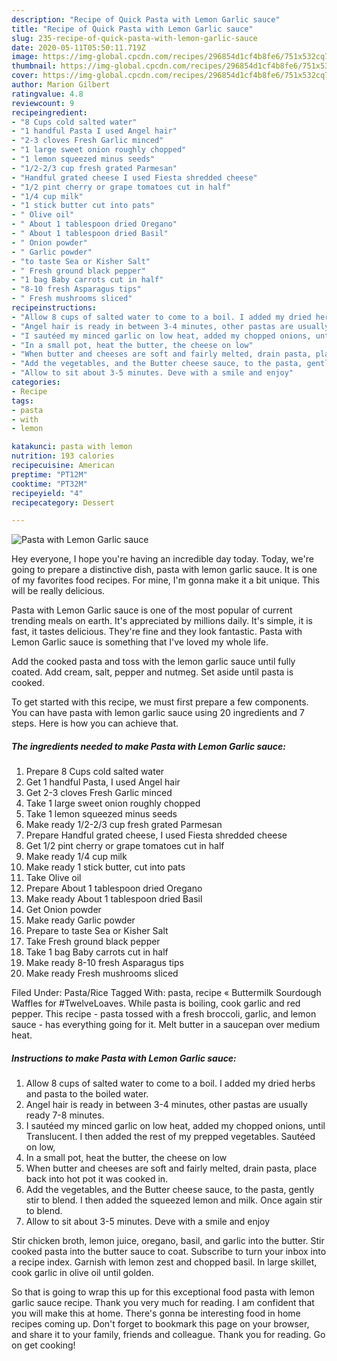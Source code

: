 ```yaml
---
description: "Recipe of Quick Pasta with Lemon Garlic sauce"
title: "Recipe of Quick Pasta with Lemon Garlic sauce"
slug: 235-recipe-of-quick-pasta-with-lemon-garlic-sauce
date: 2020-05-11T05:50:11.719Z
image: https://img-global.cpcdn.com/recipes/296854d1cf4b8fe6/751x532cq70/pasta-with-lemon-garlic-sauce-recipe-main-photo.jpg
thumbnail: https://img-global.cpcdn.com/recipes/296854d1cf4b8fe6/751x532cq70/pasta-with-lemon-garlic-sauce-recipe-main-photo.jpg
cover: https://img-global.cpcdn.com/recipes/296854d1cf4b8fe6/751x532cq70/pasta-with-lemon-garlic-sauce-recipe-main-photo.jpg
author: Marion Gilbert
ratingvalue: 4.8
reviewcount: 9
recipeingredient:
- "8 Cups cold salted water"
- "1 handful Pasta I used Angel hair"
- "2-3 cloves Fresh Garlic minced"
- "1 large sweet onion roughly chopped"
- "1 lemon squeezed minus seeds"
- "1/2-2/3 cup fresh grated Parmesan"
- "Handful grated cheese I used Fiesta shredded cheese"
- "1/2 pint cherry or grape tomatoes cut in half"
- "1/4 cup milk"
- "1 stick butter cut into pats"
- " Olive oil"
- " About 1 tablespoon dried Oregano"
- " About 1 tablespoon dried Basil"
- " Onion powder"
- " Garlic powder"
- "to taste Sea or Kisher Salt"
- " Fresh ground black pepper"
- "1 bag Baby carrots cut in half"
- "8-10 fresh Asparagus tips"
- " Fresh mushrooms sliced"
recipeinstructions:
- "Allow 8 cups of salted water to come to a boil. I added my dried herbs and pasta to the boiled water."
- "Angel hair is ready in between 3-4 minutes, other pastas are usually ready 7-8 minutes."
- "I sautéed my minced garlic on low heat, added my chopped onions, until Translucent. I then added the rest of my prepped vegetables. Sautéed on low,"
- "In a small pot, heat the butter, the cheese on low"
- "When butter and cheeses are soft and fairly melted, drain pasta, place back into hot pot it was cooked in."
- "Add the vegetables, and the Butter cheese sauce, to the pasta, gently stir to blend. I then added the squeezed lemon and milk. Once again stir to blend."
- "Allow to sit about 3-5 minutes. Deve with a smile and enjoy"
categories:
- Recipe
tags:
- pasta
- with
- lemon

katakunci: pasta with lemon 
nutrition: 193 calories
recipecuisine: American
preptime: "PT12M"
cooktime: "PT32M"
recipeyield: "4"
recipecategory: Dessert

---
```



![Pasta with Lemon Garlic sauce](https://img-global.cpcdn.com/recipes/296854d1cf4b8fe6/751x532cq70/pasta-with-lemon-garlic-sauce-recipe-main-photo.jpg)

Hey everyone, I hope you're having an incredible day today. Today, we're going to prepare a distinctive dish, pasta with lemon garlic sauce. It is one of my favorites food recipes. For mine, I'm gonna make it a bit unique. This will be really delicious.

Pasta with Lemon Garlic sauce is one of the most popular of current trending meals on earth. It's appreciated by millions daily. It's simple, it is fast, it tastes delicious. They're fine and they look fantastic. Pasta with Lemon Garlic sauce is something that I've loved my whole life.

Add the cooked pasta and toss with the lemon garlic sauce until fully coated. Add cream, salt, pepper and nutmeg. Set aside until pasta is cooked.


To get started with this recipe, we must first prepare a few components. You can have pasta with lemon garlic sauce using 20 ingredients and 7 steps. Here is how you can achieve that.

<!--inarticleads1-->

##### The ingredients needed to make Pasta with Lemon Garlic sauce:

1. Prepare 8 Cups cold salted water
1. Get 1 handful Pasta, I used Angel hair
1. Get 2-3 cloves Fresh Garlic minced
1. Take 1 large sweet onion roughly chopped
1. Take 1 lemon squeezed minus seeds
1. Make ready 1/2-2/3 cup fresh grated Parmesan
1. Prepare Handful grated cheese, I used Fiesta shredded cheese
1. Get 1/2 pint cherry or grape tomatoes cut in half
1. Make ready 1/4 cup milk
1. Make ready 1 stick butter, cut into pats
1. Take  Olive oil
1. Prepare  About 1 tablespoon dried Oregano
1. Make ready  About 1 tablespoon dried Basil
1. Get  Onion powder
1. Make ready  Garlic powder
1. Prepare to taste Sea or Kisher Salt
1. Take  Fresh ground black pepper
1. Take 1 bag Baby carrots cut in half
1. Make ready 8-10 fresh Asparagus tips
1. Make ready  Fresh mushrooms sliced


Filed Under: Pasta/Rice Tagged With: pasta, recipe « Buttermilk Sourdough Waffles for #TwelveLoaves. While pasta is boiling, cook garlic and red pepper. This recipe - pasta tossed with a fresh broccoli, garlic, and lemon sauce - has everything going for it. Melt butter in a saucepan over medium heat. 

<!--inarticleads2-->

##### Instructions to make Pasta with Lemon Garlic sauce:

1. Allow 8 cups of salted water to come to a boil. I added my dried herbs and pasta to the boiled water.
1. Angel hair is ready in between 3-4 minutes, other pastas are usually ready 7-8 minutes.
1. I sautéed my minced garlic on low heat, added my chopped onions, until Translucent. I then added the rest of my prepped vegetables. Sautéed on low,
1. In a small pot, heat the butter, the cheese on low
1. When butter and cheeses are soft and fairly melted, drain pasta, place back into hot pot it was cooked in.
1. Add the vegetables, and the Butter cheese sauce, to the pasta, gently stir to blend. I then added the squeezed lemon and milk. Once again stir to blend.
1. Allow to sit about 3-5 minutes. Deve with a smile and enjoy


Stir chicken broth, lemon juice, oregano, basil, and garlic into the butter. Stir cooked pasta into the butter sauce to coat. Subscribe to turn your inbox into a recipe index. Garnish with lemon zest and chopped basil. In large skillet, cook garlic in olive oil until golden. 

So that is going to wrap this up for this exceptional food pasta with lemon garlic sauce recipe. Thank you very much for reading. I am confident that you will make this at home. There's gonna be interesting food in home recipes coming up. Don't forget to bookmark this page on your browser, and share it to your family, friends and colleague. Thank you for reading. Go on get cooking!
